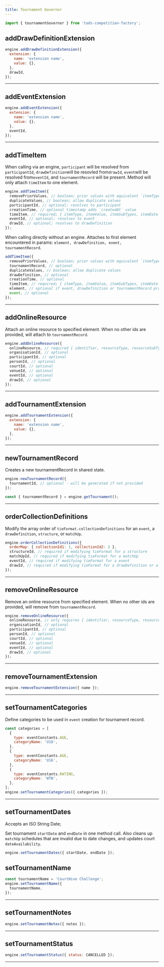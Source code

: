 ```yaml
---
title: Tournament Governor
---
```


```js
import { tournamentGovernor } from 'tods-competition-factory';
```

## addDrawDefinitionExtension

```js
engine.addDrawDefinitionExtension({
  extension: {
    name: 'extension name',
    value: {},
  },
  drawId,
});
```

---

## addEventExtension

```js
engine.addEventExtension({
  extension: {
    name: 'extension name',
    value: {},
  },
  eventId,
});
```

---

## addTimeItem

When calling via an engine, `participant` will be resolved from `participantId`, `drawDefinition`will be resovled from`drawId`, `event`will be resolved from`eventId`, and `tournamentRecord` will be present. Method will only attach `timeItem` to one element.

```js
engine.addTimeItem({
  removePriorValues, // boolean; prior values with equivalent `itemType` will be removed
  duplicateValues, // boolean; allow duplicate values
  participantId, // optional; resolves to participant
  creationTime, // optional timestamp adds `createdAt` value
  timeItem, // required; { itemType, itemValue, itemSubTypes, itemDate }
  eventId, // optional; resolves to event
  drawId, // optional; resolves to drawDefinition
});
```

When calling directly without an engine. Attaches to first element encountered in params: `element, drawDefinition, event, tournamentRecord`.

```js
addTimeItem({
  removePriorValues, // boolean; prior values with equivalent `itemType` will be removed
  tournamentRecord, // optional
  duplicateValues, // boolean; allow duplicate values
  drawDefinition, // optional
  creationTime, // optional
  timeItem, // required; { itemType, itemValue, itemSubTypes, itemDate }
  element, // optional if event, drawDefinition or tournamentRecord provided
  event, // optional
});
```

---

## addOnlineResource

Attach an online resource to specified element. When no other ids are provided, will attach to `tournamentRecord`.

```js
engine.addOnlineResource({
  onlineResource, // required { identifier, resourceType, resourceSubType, ... }
  organisationId, // optional
  participantId, // optional
  personId, // optional
  courtId, // optional
  venueId, // optional
  eventId, // optional
  drawId, // optional
});
```

---

## addTournamentExtension

```js
engine.addTournamentExtension({
  extension: {
    name: 'extension name',
    value: {},
  },
});
```

---

## newTournamentRecord

Creates a new tournamentRecord in shared state.

```js
engine.newTournamentRecord({
  tournamentId, // optional - will be generated if not provided
});

const { tournamentRecord } = engine.getTournament();
```

---

## orderCollectionDefinitions

Modify the array order of `tieFormat.collectionDefinitions` for an `event`, a `drawDefinition`, `structure`, or `matchUp`.

```js
engine.orderCollectionDefinitions({
  orderMap: { collectionId1: 1, collectionId2: 2 },
  structureId, // required if modifying tieFormat for a structure
  matchUpId, // required if modifying tieFormat for a matchUp
  eventId, // required if modifying tieFormat for a event
  drawId, // required if modifying tieFormat for a drawDefinition or a structure
});
```

---

## removeOnlineResource

Remove an online resource from specified element. When no other ids are provided, will remove from `tournamentRecord`.

```js
engine.removeOnlineResource({
  onlineResource, // only requires { identifier, resourceType, resourceSubType }
  organisationId, // optional
  participantId, // optional
  personId, // optional
  courtId, // optional
  venueId, // optional
  eventId, // optional
  drawId, // optional
});
```

---

## removeTournamentExtension

```js
engine.removeTournamentExtension({ name });
```

---

## setTournamentCategories

Define categories to be used in `event` creation for tournament record.

```js
const categories = [
  {
    type: eventConstants.AGE,
    categoryName: 'U18',
  },
  {
    type: eventConstants.AGE,
    categoryName: 'U16',
  },
  {
    type: eventConstants.RATING,
    categoryName: 'WTN',
  },
];
engine.setTournamentCategories({ categories });
```

---

## setTournamentDates

Accepts an ISO String Date;

Set tournament `startDate` and `endDate` in one method call. Also cleans up `matchUp` schedules that are invalid due to date changes, and updates court `dateAvailability`.

```js
engine.setTournamentDates({ startDate, endDate });
```

## setTournamentName

```js
const tournamentName = 'CourtHive Challenge';
engine.setTournamentName({
  tournamentName,
});
```

---

## setTournamentNotes

```js
engine.setTournamentNotes({ notes });
```

---

## setTournamentStatus

```js
engine.setTournamentStatus({ status: CANCELLED });
```

---

